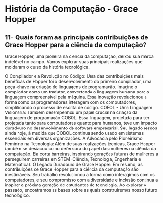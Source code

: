 # História da Computação - Grace Hopper

## 11- Quais foram as principais contribuições de Grace Hopper para a ciência da computação?

Grace Hopper, uma pioneira na ciência da computação, deixou sua marca indelével no campo. Vamos explorar suas principais realizações que moldaram o curso da história tecnológica.

O Compilador e a Revolução no Código: Uma das contribuições mais benéficas de Hopper foi o desenvolvimento do primeiro compilador, uma peça-chave na criação de linguagens de programação. Imagine o compilador como um tradutor, convertendo a linguagem humana para a linguagem compreensível pela máquina. Essa inovação revolucionou a forma como os programadores interagem com os computadores, simplificando o processo de escrita de código.
COBOL - Uma Linguagem Visionária: Também desempenhou um papel crucial na criação da linguagem de programação COBOL. Essa linguagem, projetada para ser projetada tanto para computadores quanto para humanos, teve um impacto duradouro no desenvolvimento de software empresarial. Seu legado ressoa ainda hoje, à medida que COBOL continua sendo usado em sistemas essenciais em diversas organizações.
A Advocacia pelo Pioneirismo Feminino na Tecnologia: Além de suas realizações técnicas, Grace Hopper também se destacou como defensora do papel das mulheres na ciência da computação. Ela corta barreiras, inspirando gerações futuras de mulheres a perseguirem carreiras em STEM (Ciência, Tecnologia, Engenharia e Matemática).
O Legado Duradouro de Grace Hopper: Em resumo, as contribuições de Grace Hopper para a ciência da computação são inestimáveis. Seu trabalho revolucionou a forma como interagimos com os computadores, e seu compromisso com a diversidade e inclusão continua a inspirar a próxima geração de estudantes de tecnologia. Ao explorar o passado, encontramos as bases sobre as quais construiremos nosso futuro tecnológico.

